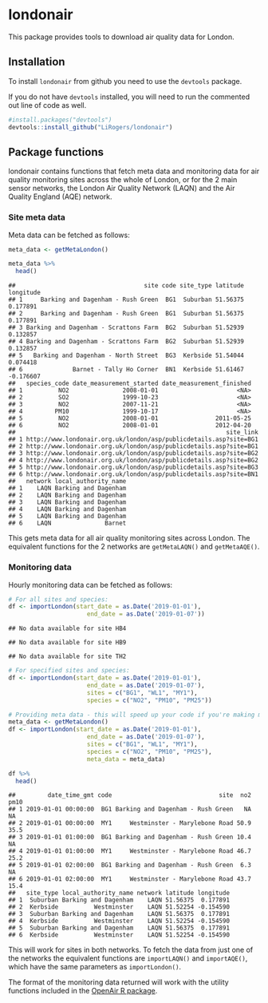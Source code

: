 londonair
================

This package provides tools to download air quality data for London.

Installation
------------

To install `londonair` from github you need to use the `devtools` package.

If you do not have `devtools` installed, you will need to run the commented out line of code as well.

``` r
#install.packages("devtools")
devtools::install_github("LiRogers/londonair")
```

Package functions
-----------------

londonair contains functions that fetch meta data and monitoring data for air quality monitoring sites across the whole of London, or for the 2 main sensor networks, the London Air Quality Network (LAQN) and the Air Quality England (AQE) network.

### Site meta data

Meta data can be fetched as follows:

``` r
meta_data <- getMetaLondon()

meta_data %>%
  head()
```

    ##                                    site code site_type latitude longitude
    ## 1     Barking and Dagenham - Rush Green  BG1  Suburban 51.56375  0.177891
    ## 2     Barking and Dagenham - Rush Green  BG1  Suburban 51.56375  0.177891
    ## 3 Barking and Dagenham - Scrattons Farm  BG2  Suburban 51.52939  0.132857
    ## 4 Barking and Dagenham - Scrattons Farm  BG2  Suburban 51.52939  0.132857
    ## 5   Barking and Dagenham - North Street  BG3  Kerbside 51.54044  0.074418
    ## 6              Barnet - Tally Ho Corner  BN1  Kerbside 51.61467 -0.176607
    ##   species_code date_measurement_started date_measurement_finished
    ## 1          NO2               2008-01-01                      <NA>
    ## 2          SO2               1999-10-23                      <NA>
    ## 3          NO2               2007-11-21                      <NA>
    ## 4         PM10               1999-10-17                      <NA>
    ## 5          NO2               2008-01-01                2011-05-25
    ## 6          NO2               2008-01-01                2012-04-20
    ##                                                           site_link
    ## 1 http://www.londonair.org.uk/london/asp/publicdetails.asp?site=BG1
    ## 2 http://www.londonair.org.uk/london/asp/publicdetails.asp?site=BG1
    ## 3 http://www.londonair.org.uk/london/asp/publicdetails.asp?site=BG2
    ## 4 http://www.londonair.org.uk/london/asp/publicdetails.asp?site=BG2
    ## 5 http://www.londonair.org.uk/london/asp/publicdetails.asp?site=BG3
    ## 6 http://www.londonair.org.uk/london/asp/publicdetails.asp?site=BN1
    ##   network local_authority_name
    ## 1    LAQN Barking and Dagenham
    ## 2    LAQN Barking and Dagenham
    ## 3    LAQN Barking and Dagenham
    ## 4    LAQN Barking and Dagenham
    ## 5    LAQN Barking and Dagenham
    ## 6    LAQN               Barnet

This gets meta data for all air quality monitoring sites across London. The equivalent functions for the 2 networks are `getMetaLAQN()` and `getMetaAQE()`.

### Monitoring data

Hourly monitoring data can be fetched as follows:

``` r
# For all sites and species:
df <- importLondon(start_date = as.Date('2019-01-01'),
                      end_date = as.Date('2019-01-07'))
```

    ## No data available for site HB4

    ## No data available for site HB9

    ## No data available for site TH2

``` r
# For specified sites and species:
df <- importLondon(start_date = as.Date('2019-01-01'),
                      end_date = as.Date('2019-01-07'),
                      sites = c("BG1", "WL1", "MY1"),
                      species = c("NO2", "PM10", "PM25"))

# Providing meta data - this will speed up your code if you're making multiple calls to importLondon
meta_data <- getMetaLondon()
df <- importLondon(start_date = as.Date('2019-01-01'),
                      end_date = as.Date('2019-01-07'),
                      sites = c("BG1", "WL1", "MY1"),
                      species = c("NO2", "PM10", "PM25"),
                      meta_data = meta_data)

df %>% 
  head()
```

    ##         date_time_gmt code                              site  no2 pm10
    ## 1 2019-01-01 00:00:00  BG1 Barking and Dagenham - Rush Green   NA   NA
    ## 2 2019-01-01 00:00:00  MY1     Westminster - Marylebone Road 50.9 35.5
    ## 3 2019-01-01 01:00:00  BG1 Barking and Dagenham - Rush Green 10.4   NA
    ## 4 2019-01-01 01:00:00  MY1     Westminster - Marylebone Road 46.7 25.2
    ## 5 2019-01-01 02:00:00  BG1 Barking and Dagenham - Rush Green  6.3   NA
    ## 6 2019-01-01 02:00:00  MY1     Westminster - Marylebone Road 43.7 15.4
    ##   site_type local_authority_name network latitude longitude
    ## 1  Suburban Barking and Dagenham    LAQN 51.56375  0.177891
    ## 2  Kerbside          Westminster    LAQN 51.52254 -0.154590
    ## 3  Suburban Barking and Dagenham    LAQN 51.56375  0.177891
    ## 4  Kerbside          Westminster    LAQN 51.52254 -0.154590
    ## 5  Suburban Barking and Dagenham    LAQN 51.56375  0.177891
    ## 6  Kerbside          Westminster    LAQN 51.52254 -0.154590

This will work for sites in both networks. To fetch the data from just one of the networks the equivalent functions are `importLAQN()` and `importAQE()`, which have the same parameters as `importLondon()`.

The format of the monitoring data returned will work with the utility functions included in the [OpenAir R package](http://davidcarslaw.github.io/openair/).
